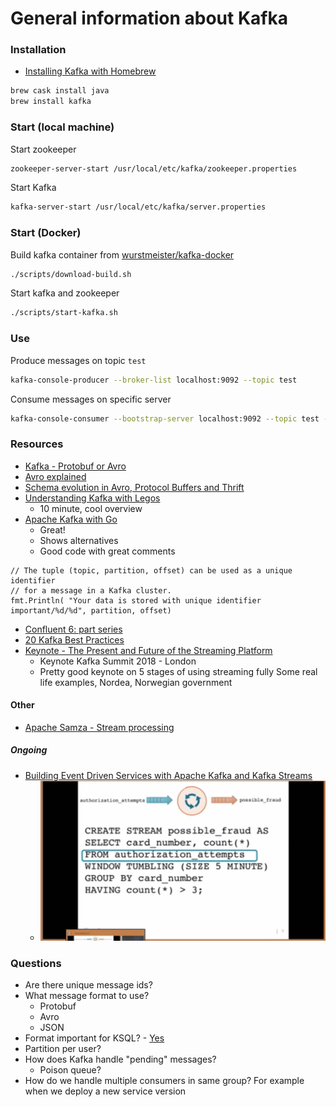 # General information about Kafka

### Installation

- [Installing Kafka with Homebrew](https://medium.com/@Ankitthakur/apache-kafka-installation-on-mac-using-homebrew-a367cdefd273)

```bash
brew cask install java
brew install kafka
```

### Start (local machine)

Start zookeeper

```bash
zookeeper-server-start /usr/local/etc/kafka/zookeeper.properties
```

Start Kafka

```bash
kafka-server-start /usr/local/etc/kafka/server.properties
```

### Start (Docker)

Build kafka container from [wurstmeister/kafka-docker](https://github.com/wurstmeister/kafka-docker)

```bash
./scripts/download-build.sh
```

Start kafka and zookeeper

```bash
./scripts/start-kafka.sh
```

### Use

Produce messages on topic `test`

```bash
kafka-console-producer --broker-list localhost:9092 --topic test
```

Consume messages on specific server

```bash
kafka-console-consumer --bootstrap-server localhost:9092 --topic test --from-beginning
```

### Resources

- [Kafka - Protobuf or Avro](https://medium.com/@felipedutratine/kafka-protobuf-or-avro-178c629b7327)
- [Avro explained](https://www.confluent.io/blog/avro-kafka-data/)
- [Schema evolution in Avro, Protocol Buffers and Thrift](http://martin.kleppmann.com/2012/12/05/schema-evolution-in-avro-protocol-buffers-thrift.html)
- [Understanding Kafka with Legos](https://youtu.be/Q5wOegcVa8E)
  - 10 minute, cool overview
- [Apache Kafka with Go](https://medium.com/@jawadahmadd/apache-kafka-with-go-f67986afb9a9)
  - Great!
  - Shows alternatives
  - Good code with great comments

```golang
// The tuple (topic, partition, offset) can be used as a unique identifier
// for a message in a Kafka cluster.
fmt.Println( "Your data is stored with unique identifier important/%d/%d", partition, offset)
```

- [Confluent 6: part series](https://www.confluent.io/blog/data-dichotomy-rethinking-the-way-we-treat-data-and-services/)
- [20 Kafka Best Practices](https://blog.newrelic.com/engineering/kafka-best-practices/)
- [Keynote - The Present and Future of the Streaming Platform](https://youtu.be/eublKlalobg)
  - Keynote Kafka Summit 2018 - London
  - Pretty good keynote on 5 stages of using streaming fully
    Some real life examples, Nordea, Norwegian government

#### Other

- [Apache Samza - Stream processing](http://samza.apache.org/)

##### Ongoing

- [Building Event Driven Services with Apache Kafka and Kafka Streams](https://www.youtube.com/watch?v=p9wcx3aTjuo)
  - ![image](image_ksql.png)

### Questions

- Are there unique message ids?
- What message format to use?
  - Protobuf
  - Avro
  - JSON
- Format important for KSQL? - [Yes](https://medium.com/@felipedutratine/kafka-protobuf-or-avro-178c629b7327)
- Partition per user?
- How does Kafka handle "pending" messages?
  - Poison queue?
- How do we handle multiple consumers in same group? For example when we deploy a new service version
